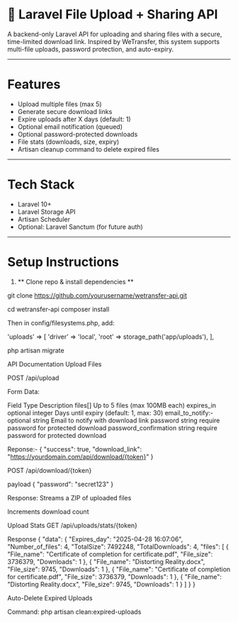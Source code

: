 # 📁 Laravel File Upload + Sharing API

A backend-only Laravel API for uploading and sharing files with a secure, time-limited download link. Inspired by WeTransfer, this system supports multi-file uploads, password protection, and auto-expiry.

---

# Features

- Upload multiple files (max 5)
- Generate secure download links
- Expire uploads after X days (default: 1)
- Optional email notification (queued)
- Optional password-protected downloads
- File stats (downloads, size, expiry)
- Artisan cleanup command to delete expired files

---

#  Tech Stack

- Laravel 10+
- Laravel Storage API
- Artisan Scheduler
- Optional: Laravel Sanctum (for future auth)

---

# Setup Instructions

1. ** Clone repo & install dependencies **


git clone https://github.com/yourusername/wetransfer-api.git

cd wetransfer-api
composer install

Then in config/filesystems.php, add:

'uploads' => [
    'driver' => 'local',
    'root' => storage_path('app/uploads'),
],

 php artisan migrate

 API Documentation
 Upload Files

 POST /api/upload

Form Data:

Field	Type		Description
files[]		            Up to 5 files (max 100MB each)
expires_in	            optional integer	Days until expiry (default: 1, max: 30)
email_to_notify:-	    optional string	Email to notify with download link
password	            string	require password for protected download
password_confirmation   string	require password for protected download


Reponse:-
{
  "success": true,
  "download_link": "https://yourdomain.com/api/download/{token}"
}


POST /api/download/{token}

payload
{
  "password": "secret123"
}

Response:
Streams a ZIP of uploaded files

Increments download count

Upload Stats
GET /api/uploads/stats/{token}

Response
{
    "data": {
        "Expires_day": "2025-04-28 16:07:06",
        "Number_of_files": 4,
        "TotalSize": 7492248,
        "TotalDownloads": 4,
        "files": [
            {
                "File_name": "Certificate of completion for certificate.pdf",
                "File_size": 3736379,
                "Downloads": 1
            },
            {
                "File_name": "Distorting Reality.docx",
                "File_size": 9745,
                "Downloads": 1
            },
            {
                "File_name": "Certificate of completion for certificate.pdf",
                "File_size": 3736379,
                "Downloads": 1
            },
            {
                "File_name": "Distorting Reality.docx",
                "File_size": 9745,
                "Downloads": 1
            }
        ]
    }
}

Auto-Delete Expired Uploads

Command:
php artisan clean:expired-uploads


